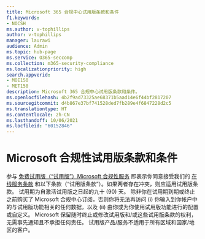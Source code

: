 ```yaml
---
title: Microsoft 365 合规中心试用版条款和条件
f1.keywords:
- NOCSH
ms.author: v-tophillips
author: v-tophillips
manager: laurawi
audience: Admin
ms.topic: hub-page
ms.service: O365-seccomp
ms.collection: m365-security-compliance
ms.localizationpriority: high
search.appverid:
- MOE150
- MET150
description: Microsoft 365 合规中心试用版条款和条件。
ms.openlocfilehash: 4b2f9ad73325ae68371b5aad14e6f44bf2817207
ms.sourcegitcommit: d4b867e37bf741528ded7fb289e4f6847228d2c5
ms.translationtype: HT
ms.contentlocale: zh-CN
ms.lasthandoff: 10/06/2021
ms.locfileid: "60152846"
---
```

# <a name="microsoft-compliance-trial-terms-and-conditions"></a>Microsoft 合规性试用版条款和条件

参与 [免费试用版（“试用版”）Microsoft 合规性服务](compliance-easy-trials.md) 即表示你同意接受我们的 [在线服务条款](https://go.microsoft.com/fwlink/?linkid=2108910) 和以下条款（“试用版条款”）。如果两者存在冲突，则应适用试用版条款。 试用期为自激活试用版之日起的九十 (90) 天。 除非你在试用期到期或终止之前购买了 Microsoft 合规中心订阅，否则你将无法再访问 (i) 你输入到你帐户中的与试用版功能相关的任何数据，以及 (ii) 由你或为你使用试用版功能进行的配置或自定义。 Microsoft 保留随时终止或修改试用版和/或这些试用版条款的权利，无需事先通知且不承担任何责任。 试用版产品/服务不适用于所有区域和国家/地区的客户。
